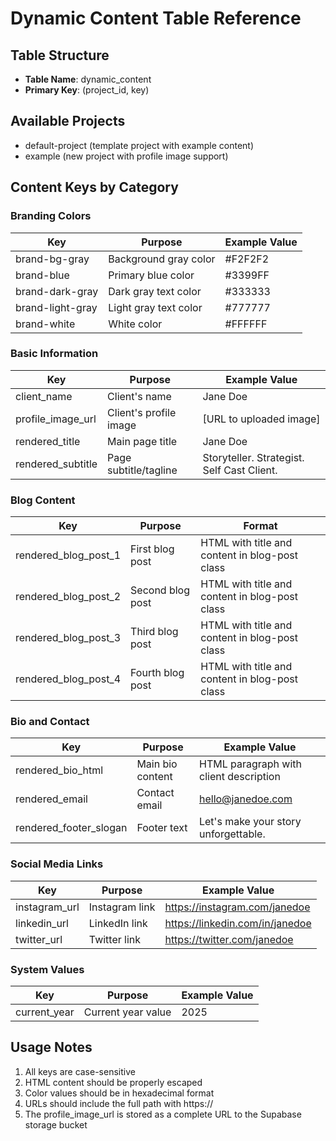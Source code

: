 # Dynamic Content Table Reference

## Table Structure
- **Table Name**: dynamic_content
- **Primary Key**: (project_id, key)

## Available Projects
- default-project (template project with example content)
- example (new project with profile image support)

## Content Keys by Category

### Branding Colors
| Key              | Purpose                    | Example Value |
|------------------|----------------------------|---------------|
| brand-bg-gray    | Background gray color     | #F2F2F2      |
| brand-blue       | Primary blue color        | #3399FF      |
| brand-dark-gray  | Dark gray text color      | #333333      |
| brand-light-gray | Light gray text color     | #777777      |
| brand-white      | White color               | #FFFFFF      |

### Basic Information
| Key               | Purpose                  | Example Value                                |
|-------------------|--------------------------|---------------------------------------------|
| client_name       | Client's name           | Jane Doe                                    |
| profile_image_url | Client's profile image  | [URL to uploaded image]                     |
| rendered_title    | Main page title         | Jane Doe                                    |
| rendered_subtitle | Page subtitle/tagline    | Storyteller. Strategist. Self Cast Client. |

### Blog Content
| Key                  | Purpose           | Format                                          |
|----------------------|------------------|--------------------------------------------------|
| rendered_blog_post_1 | First blog post  | HTML with title and content in blog-post class  |
| rendered_blog_post_2 | Second blog post | HTML with title and content in blog-post class  |
| rendered_blog_post_3 | Third blog post  | HTML with title and content in blog-post class  |
| rendered_blog_post_4 | Fourth blog post | HTML with title and content in blog-post class  |

### Bio and Contact
| Key                    | Purpose           | Example Value                                        |
|-----------------------|-------------------|-----------------------------------------------------|
| rendered_bio_html     | Main bio content  | HTML paragraph with client description              |
| rendered_email        | Contact email     | hello@janedoe.com                                  |
| rendered_footer_slogan| Footer text       | Let's make your story unforgettable.               |

### Social Media Links
| Key           | Purpose         | Example Value                        |
|---------------|----------------|--------------------------------------|
| instagram_url | Instagram link | https://instagram.com/janedoe        |
| linkedin_url  | LinkedIn link  | https://linkedin.com/in/janedoe      |
| twitter_url   | Twitter link   | https://twitter.com/janedoe          |

### System Values
| Key           | Purpose              | Example Value |
|---------------|---------------------|---------------|
| current_year  | Current year value  | 2025          |

## Usage Notes
1. All keys are case-sensitive
2. HTML content should be properly escaped
3. Color values should be in hexadecimal format
4. URLs should include the full path with https://
5. The profile_image_url is stored as a complete URL to the Supabase storage bucket
